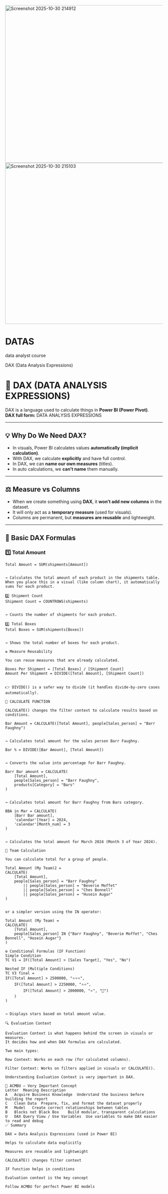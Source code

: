 <img width="898" height="504" alt="Screenshot 2025-10-30 214912" src="https://github.com/user-attachments/assets/96dc5114-9d0a-466d-aea0-35e6fffe0e3e" />
<img width="913" height="515" alt="Screenshot 2025-10-30 215103" src="https://github.com/user-attachments/assets/22dc5e6d-6fee-468f-9e4b-99fb7ea80a69" />

# DATAS
data analyst course

DAX (Data Analysis Expressions)
# 🧮 DAX (DATA ANALYSIS EXPRESSIONS)

DAX is a language used to calculate things in **Power BI (Power Pivot)**.  
**DAX full form:** DATA ANALYSIS EXPRESSIONS  

---

## 💡 Why Do We Need DAX?

- In visuals, Power BI calculates values **automatically (implicit calculation)**.  
- With DAX, we calculate **explicitly** and have full control.  
- In DAX, we can **name our own measures** (titles).  
- In auto calculations, we **can’t name** them manually.

---

## ⚖️ Measure vs Columns

- When we create something using **DAX**, it **won’t add new columns** in the dataset.  
- It will only act as a **temporary measure** (used for visuals).  
- Columns are permanent, but **measures are reusable** and lightweight.

---

## 🔢 Basic DAX Formulas

### 1️⃣ Total Amount
```DAX
Total Amount = SUM(shipments[Amount])


→ Calculates the total amount of each product in the shipments table.
When you place this in a visual (like column chart), it automatically sums for each product.

2️⃣ Shipment Count
Shipment Count = COUNTROWS(shipments)


→ Counts the number of shipments for each product.

3️⃣ Total Boxes
Total Boxes = SUM(shipments[Boxes])


→ Shows the total number of boxes for each product.

♻️ Measure Reusability

You can reuse measures that are already calculated.

Boxes Per Shipment = [Total Boxes] / [Shipment Count]
Amount Per Shipment = DIVIDE([Total Amount], [Shipment Count])


👉 DIVIDE() is a safer way to divide (it handles divide-by-zero cases automatically).

🧮 CALCULATE FUNCTION

CALCULATE() changes the filter context to calculate results based on conditions.

Bar Amount = CALCULATE([Total Amount], people[Sales_person] = "Barr Faughny")


→ Calculates total amount for the sales person Barr Faughny.

Bar % = DIVIDE([Bar Amount], [Total Amount])


→ Converts the value into percentage for Barr Faughny.

Barr Bar amount = CALCULATE(
    [Total Amount],
    people[Sales_person] = "Barr Faughny",
    products[Category] = "Bars"
)


→ Calculates total amount for Barr Faughny from Bars category.

BBA in Mar = CALCULATE(
    [Barr Bar amount],
    'calendar'[Year] = 2024,
    'calendar'[Month_num] = 3
)


→ Calculates the total amount for March 2024 (Month 3 of Year 2024).

👥 Team Calculation

You can calculate total for a group of people.

Total Amount (My Team)2 =
CALCULATE(
    [Total Amount],
    people[Sales_person] = "Barr Faughny"
        || people[Sales_person] = "Beverie Moffet"
        || people[Sales_person] = "Ches Bonnell"
        || people[Sales_person] = "Husein Augar"
)


or a simpler version using the IN operator:

Total Amount (My Team) =
CALCULATE(
    [Total Amount],
    people[Sales_person] IN {"Barr Faughny", "Beverie Moffet", "Ches Bonnell", "Husein Augar"}
)

⚙️ Conditional Formulas (IF Function)
Simple Condition
TC V1 = IF([Total Amount] > [Sales Target], "Yes", "No")

Nested IF (Multiple Conditions)
TC V3 final =
IF([Total Amount] > 2500000, "⭐⭐⭐",
    IF([Total Amount] > 2250000, "⭐⭐",
        IF([Total Amount] > 2000000, "⭐", "🛑")
    )
)


→ Displays stars based on total amount value.

🔍 Evaluation Context

Evaluation Context is what happens behind the screen in visuals or measures.
It decides how and when DAX formulas are calculated.

Two main types:

Row Context: Works on each row (for calculated columns).

Filter Context: Works on filters applied in visuals or CALCULATE().

Understanding Evaluation Context is very important in DAX.

🧱 ACMBU — Very Important Concept
Letter	Meaning	Description
A	Acquire Business Knowledge	Understand the business before building the report
C	Clean Data	Prepare, fix, and format the dataset properly
M	Model	Create correct relationships between tables
B	Blocks not Black Box	Build modular, transparent calculations
U	DAX Query View / Use Variables	Use variables to make DAX easier to read and debug
✅ Summary

DAX = Data Analysis Expressions (used in Power BI)

Helps to calculate data explicitly

Measures are reusable and lightweight

CALCULATE() changes filter context

IF function helps in conditions

Evaluation context is the key concept

Follow ACMBU for perfect Power BI models
